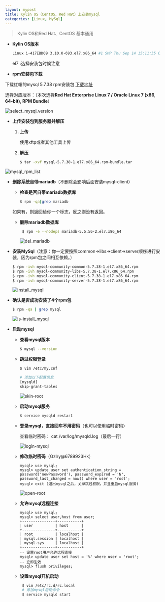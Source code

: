 ```yaml
---
layout: mypost
title: Kylin OS（CentOS、Red Hat）上安装mysql
categories: [Linux, MySql]
---
```


> Kylin OS和Red Hat、CentOS 基本通用

- **Kylin OS版本**

  ```bash
  Linux i-417EBD09 3.10.0-693.el7.x86_64 #1 SMP Thu Sep 14 15:11:35 CST 2017 x86_64 x86_64 x86_64 GNU/Linux
  ```

  el7 :选择安装包时候注意 

- **rpm安装包下载**

下载红帽的mysql 5.7.38 rpm安装包 [下载地址](https://downloads.mysql.com/archives/community/)

选择对应版本：（本次选择**Red Hat Enterprise Linux 7 / Oracle Linux 7 (x86, 64-bit), RPM Bundle**）

![select_mysql_version](select_mysql_version.png)

- **上传安装包到服务器并解压**

  1. **上传**

     使用xftp或者其他工具上传

  2. **解压**

     ```bash
     $ tar -xvf mysql-5.7.38-1.el7.x86_64.rpm-bundle.tar 
     ```

![mysql_rpm_list](mysql_rpm_list.png)

- **删除系统自带mariadb**（不删除会影响后面安装mysql-client）
  
  - **检查是否自带mariadb数据库**
  
    ```bash
    $ rpm -qa|grep mariadb
    ```
  如果有，则返回给你一个标志，反之则没有返回。
  
  - **删除mariadb数据库**
  
    ```bash
     $ rpm -e --nodeps mariadb-5.5.56-2.el7.x86_64
    ```
  
    ![del_mariadb](del_mariadb.png)

- **安装MySql**（注意：你一定要按照common->libs->client->server顺序进行安装，因为rpm包之间相互依赖。）

  ```bash
  $ rpm -ivh mysql-community-common-5.7.38-1.el7.x86_64.rpm
  $ rpm -ivh mysql-community-libs-5.7.38-1.el7.x86_64.rpm
  $ rpm -ivh mysql-community-client-5.7.38-1.el7.x86_64.rpm 
  $ rpm -ivh mysql-community-server-5.7.38-1.el7.x86_64.rpm
  ```

  ![install_mysql](install_mysql.png)

- **确认是否成功安装了4个rpm包**

    ```bash
    $ rpm -qa | grep mysql
    ```
    
    ![is-install_mysql](is-install_mysql.png)

- **启动mysql**

  - **查看mysql版本**

    ```bash
    $ mysql --version
    ```

  - **跳过权限登录**

    ```bash
    $ vim /etc/my.cnf
    
    # 添加以下配置信息
    [mysqld]
    skip-grant-tables
    ```

    ![skin-root](skin-root.png)
    
  - **启动mysql服务**
  
    ```bash
    $ service mysqld restart
    ```
  
  - **登录mysql，直接回车不用密码**（也可以使用临时密码）
  
    查看临时密码： cat /var/log/mysqld.log（最后一行）
  
    ![login-mysql](login-mysql.png)
  
  - **修改临时密码**（Gzlry@6789923Hk）
  
    ```mysql
    mysql> use mysql;
    mysql> update user set authentication_string = password('newPassword'), password_expired = 'N', password_last_changed = now() where user = 'root';
    mysql> exit (退出mysql之后，关掉跳过权限，并且重启mysql服务)
    ```
  
    ![open-root](open-root.png)
  
  - **允许mysql远程连接**
  
    ```mysql
    mysql> use mysql;
    mysql> select user,host from user;
    +---------------+-----------+
    | user          | host      |
    +---------------+-----------+
    | root          | localhost |
    | mysql.session | localhost |
    | mysql.sys     | localhost |
    +---------------+-----------+
    -- 设置root用户允许远程连接
    mysql> update user set host = '%' where user = 'root';
    -- 立即生效
    mysql> flush privileges;
    ```
  
  - **设置mysql开机启动**
  
    ```bash
     $ vim /etc/rc.d/rc.local
     # 添加mysql启动命令
     $ service mysqld start
    ```
